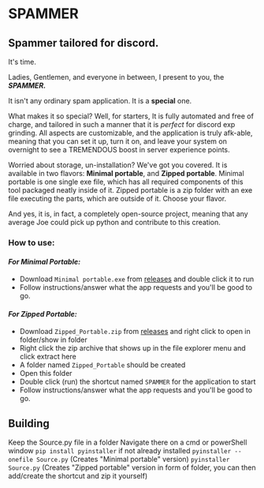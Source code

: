# SPAMMER
## Spammer tailored for discord.

It's time.

Ladies, Gentlemen, and everyone in between, I present to you, the ***SPAMMER.***

It isn't any ordinary spam application. It is a **special** one.

What makes it so special? Well, for starters, It is fully automated and free of charge, and tailored in such a manner that it is *perfect* for discord exp grinding. All aspects are customizable, and the application is truly afk-able, meaning that you can set it up, turn it on, and leave your system on overnight to see a TREMENDOUS boost in server experience points.

Worried about storage, un-installation? We've got you covered. It is available in two flavors: **Minimal portable**, and **Zipped portable**. Minimal portable is one single exe file, which has all required components of this tool packaged neatly inside of it. Zipped portable is a zip folder with an exe file executing the parts, which are outside of it. Choose your flavor.

And yes, it is, in fact, a completely open-source project, meaning that any average Joe could pick up python and contribute to this creation.

### How to use:
#### *For Minimal Portable:*
- Download `Minimal portable.exe` from [releases](https://github.com/Stevenage9/SPAMMER/releases/) and double click it to run
- Follow instructions/answer what the app requests and you'll be good to go.

#### *For Zipped Portable:* 

 - Download `Zipped_Portable.zip` from [releases](https://github.com/Stevenage9/SPAMMER/releases/) and right click to open in folder/show in folder
 - Right click the zip archive that shows up in the file explorer menu and click extract here
 - A folder named `Zipped_Portable` should be created
 - Open this folder
 - Double click (run) the shortcut named `SPAMMER` for the application to start
 - Follow instructions/answer what the app requests and you'll be good to go.
## Building
Keep the Source.py file in a folder
Navigate there on a cmd or powerShell window
`pip install pyinstaller` if not already installed
`pyinstaller --onefile Source.py` (Creates "Minimal portable" version)
`pyinstaller  Source.py` (Creates "Zipped portable" version in form of folder, you can then add/create the shortcut and zip it yourself)
